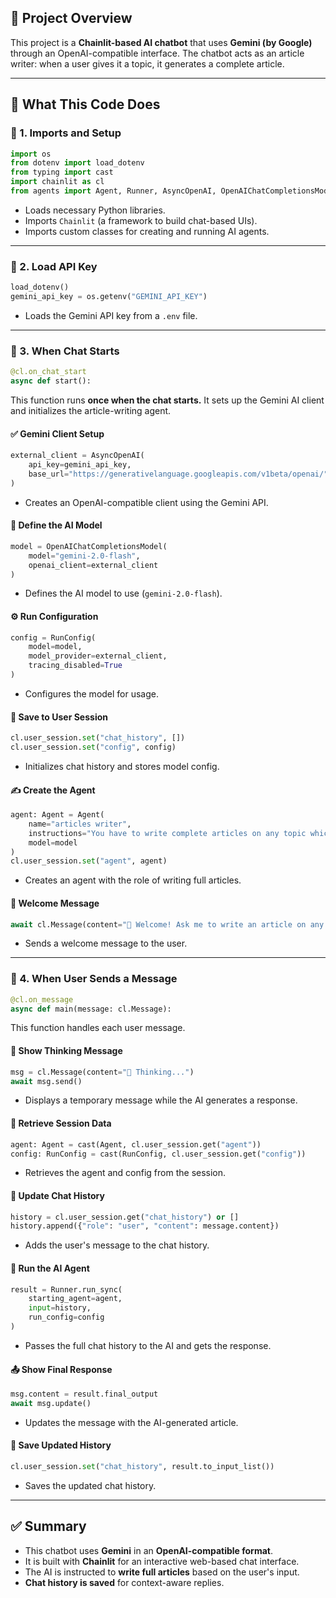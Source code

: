 
## 📄 Project Overview

This project is a **Chainlit-based AI chatbot** that uses **Gemini (by Google)** through an OpenAI-compatible interface. The chatbot acts as an article writer: when a user gives it a topic, it generates a complete article.

---

## 🧠 What This Code Does

### 🔧 1. **Imports and Setup**

```python
import os
from dotenv import load_dotenv
from typing import cast
import chainlit as cl
from agents import Agent, Runner, AsyncOpenAI, OpenAIChatCompletionsModel ,RunConfig
```

* Loads necessary Python libraries.
* Imports `Chainlit` (a framework to build chat-based UIs).
* Imports custom classes for creating and running AI agents.

---

### 🔐 2. **Load API Key**

```python
load_dotenv()
gemini_api_key = os.getenv("GEMINI_API_KEY")
```

* Loads the Gemini API key from a `.env` file.

---

### 💬 3. **When Chat Starts**

```python
@cl.on_chat_start
async def start():
```

This function runs **once when the chat starts.** It sets up the Gemini AI client and initializes the article-writing agent.

#### ✅ Gemini Client Setup

```python
external_client = AsyncOpenAI(
    api_key=gemini_api_key,
    base_url="https://generativelanguage.googleapis.com/v1beta/openai/",
)
```

* Creates an OpenAI-compatible client using the Gemini API.

#### 🤖 Define the AI Model

```python
model = OpenAIChatCompletionsModel(
    model="gemini-2.0-flash",
    openai_client=external_client
)
```

* Defines the AI model to use (`gemini-2.0-flash`).

#### ⚙️ Run Configuration

```python
config = RunConfig(
    model=model,
    model_provider=external_client,
    tracing_disabled=True
)
```

* Configures the model for usage.

#### 💾 Save to User Session

```python
cl.user_session.set("chat_history", [])
cl.user_session.set("config", config)
```

* Initializes chat history and stores model config.

#### ✍️ Create the Agent

```python
agent: Agent = Agent(
    name="articles writer",
    instructions="You have to write complete articles on any topic which is given to you.",
    model=model
)
cl.user_session.set("agent", agent)
```

* Creates an agent with the role of writing full articles.

#### 👋 Welcome Message

```python
await cl.Message(content="👋 Welcome! Ask me to write an article on any topic.").send()
```

* Sends a welcome message to the user.

---

### 📩 4. **When User Sends a Message**

```python
@cl.on_message
async def main(message: cl.Message):
```

This function handles each user message.

#### 🧠 Show Thinking Message

```python
msg = cl.Message(content="🧠 Thinking...")
await msg.send()
```

* Displays a temporary message while the AI generates a response.

#### 🧠 Retrieve Session Data

```python
agent: Agent = cast(Agent, cl.user_session.get("agent"))
config: RunConfig = cast(RunConfig, cl.user_session.get("config"))
```

* Retrieves the agent and config from the session.

#### 📜 Update Chat History

```python
history = cl.user_session.get("chat_history") or []
history.append({"role": "user", "content": message.content})
```

* Adds the user's message to the chat history.

#### 🤖 Run the AI Agent

```python
result = Runner.run_sync(
    starting_agent=agent,
    input=history,
    run_config=config
)
```

* Passes the full chat history to the AI and gets the response.

#### 📤 Show Final Response

```python
msg.content = result.final_output
await msg.update()
```

* Updates the message with the AI-generated article.

#### 💾 Save Updated History

```python
cl.user_session.set("chat_history", result.to_input_list())
```

* Saves the updated chat history.

---

## ✅ Summary

* This chatbot uses **Gemini** in an **OpenAI-compatible format**.
* It is built with **Chainlit** for an interactive web-based chat interface.
* The AI is instructed to **write full articles** based on the user's input.
* **Chat history is saved** for context-aware replies.

